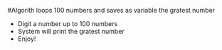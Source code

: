 #Algorith loops 100 numbers and saves as variable the gratest number
- Digit a number up to 100 numbers 
- System will print the gratest number
- Enjoy!